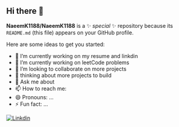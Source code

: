 ## Hi there 👋
**NaeemK1188/NaeemK1188** is a ✨ _special_ ✨ repository because its `README.md` (this file) appears on your GitHub profile.

Here are some ideas to get you started:
- 🔭 I’m currently working on my resume and linkdin
- 🌱 I’m currently working on leetCode problems 
- 👯 I’m looking to collaborate on more projects
- 🤔 thinking about more projects to build
- 💬 Ask me about 
- 📫 How to reach me: 
- 😄 Pronouns: ...
- ⚡ Fun fact: ...
  
[![Linkdin](https://img.shields.io/badge/Linkdin-blue?style=plastic&link=Linkdin-profile)](https://www.linkedin.com/in/naeem-khayat-albirkdar/)

